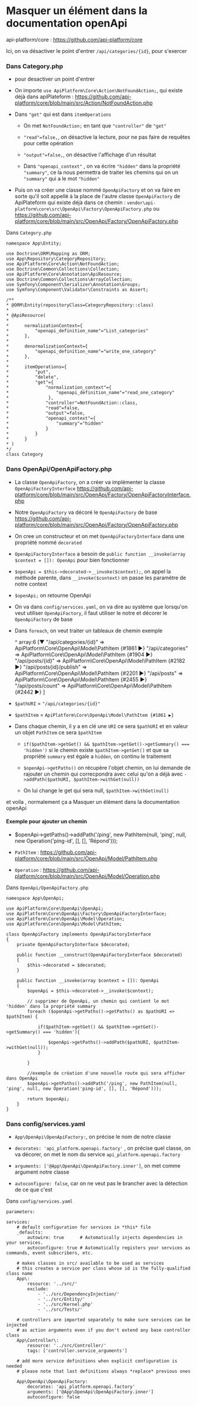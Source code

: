 # Masquer un élément dans la documentation openApi

api-platform/core : https://github.com/api-platform/core

Ici, on va désactiver le point d'entrer `/api/categories/{id}`, pour s'exercer


### Dans Category.php

- pour desactiver un point d'entrer

- On importe `use ApiPlatform\Core\Action\NotFoundAction;`, qui existe déjà dans apiPlateform :  https://github.com/api-platform/core/blob/main/src/Action/NotFoundAction.php

- Dans `"get"` qui est dans `itemOperations`

    - On met `NotFoundAction;` en tant que `"controller"` de `"get"` 

    - `"read"=false,`, on désactive la lecture, pour ne pas faire de requêtes pour cette opération

    - `"output"=false,`, on désactive l'affichage d'un résultat

    - Dans `"openapi_context"` , on va écrire `"hidden"` dans la propriété `"summary"`, ce la nous permettra de traiter les chemins qui on un `"summary"` qui a le mot `"hidden"`

- Puis on va créer une classe nommé `OpenApiFactory` et on va faire en sorte qu'il soit appellé à la place de l'autre classe  `OpenApiFactory` de ApiPlateform qui existe déjà dans ce chemin : `vendor\api-platform\core\src\OpenApi\Factory\OpenApiFactory.php` ou https://github.com/api-platform/core/blob/main/src/OpenApi/Factory/OpenApiFactory.php

Dans `Category.php`


    namespace App\Entity;

    use Doctrine\ORM\Mapping as ORM;
    use App\Repository\CategoryRepository;
    use ApiPlatform\Core\Action\NotFoundAction;
    use Doctrine\Common\Collections\Collection;
    use ApiPlatform\Core\Annotation\ApiResource;
    use Doctrine\Common\Collections\ArrayCollection;
    use Symfony\Component\Serializer\Annotation\Groups;
    use Symfony\Component\Validator\Constraints as Assert;

    /**
    * @ORM\Entity(repositoryClass=CategoryRepository::class)
    * 
    * @ApiResource(
    * 
    *      normalizationContext={
    *          "openapi_definition_name"="List_categories"
    *      },
    * 
    *      denormalizationContext={
    *          "openapi_definition_name"="write_one_category"
    *      },
    * 
    *      itemOperations={
    *          "put",
    *          "delete",
    *          "get"={
    *              "normalization_context"={
    *                  "openapi_definition_name"="read_one_category"
    *               },
    *              "controller"=NotFoundAction::class,
    *              "read"=false,
    *              "output"=false,
    *              "openapi_context"={
    *                  "summary"="hidden"
    *              }
    *          }
    *      }
    * )
    */
    class Category



### Dans OpenApi/OpenApiFactory.php

- La classe `OpenApiFactory`, on a créer va implémenter la classe `OpenApiFactoryInterface` https://github.com/api-platform/core/blob/main/src/OpenApi/Factory/OpenApiFactoryInterface.php

- Notre `OpenApiFactory` va décoré le `OpenApiFactory` de base https://github.com/api-platform/core/blob/main/src/OpenApi/Factory/OpenApiFactory.php

- On cree un constructeur et on met `OpenApiFactoryInterface` dans une propriété nommé `decorated`

-  `OpenApiFactoryInterface` a besoin de `public function __invoke(array $context = []): OpenApi` pour bien fonctionner 

- `$openApi = $this->decorated->__invoke($context);`, on appel la méthode parente, dans `__invoke($context)` on passe les paramètre de notre context

- `$openApi;` on retourne OpenApi

- On va dans `config/services.yaml`, on va dire au système que lorsqu'on veut utiliser `OpenApiFactory`, il faut utiliser le notre et décorer le `OpenApiFactory` de base

- Dans `foreach`, on veut traiter un tableaux de chemin exemple

    ^ array:6 [▼
        "/api/categories/{id}" => ApiPlatform\Core\OpenApi\Model\PathItem {#1861 ▶}
        "/api/categories" => ApiPlatform\Core\OpenApi\Model\PathItem {#1904 ▶}
        "/api/posts/{id}" => ApiPlatform\Core\OpenApi\Model\PathItem {#2182 ▶}
        "/api/posts{id}/publish" => ApiPlatform\Core\OpenApi\Model\PathItem {#2201 ▶}
        "/api/posts" => ApiPlatform\Core\OpenApi\Model\PathItem {#2455 ▶}
        "/api/posts/count" => ApiPlatform\Core\OpenApi\Model\PathItem {#2442 ▶}
    ]

- `$pathURI` = `"/api/categories/{id}"`

- `$pathItem` = `ApiPlatform\Core\OpenApi\Model\PathItem {#1861 ▶}`

- Dans chaque chemin, il y a en clé une `URI` ce sera `$pathURI` et en valeur un objet `PathItem` ce sera `$pathItem`

    - `if($pathItem->getGet() && $pathItem->getGet()->getSummary() === 'hidden')` si le chemin existe `$pathItem->getGet()` et que sa propriété `summary` est égale a `hidden`, on continu le traitement

    - `$openApi->getPaths()` on récupère l'objet chemin, on lui demande de rajouter un chemin qui correcpondra avec celui qu'on a déjà avec `->addPath($pathURI, $pathItem->withGet(null))`

    - On lui change le get qui sera null, `$pathItem->withGet(null)`

et voila , normalement ça a Masquer un élément dans la documentation openApi

#### Exemple pour ajouter un chemin 

- $openApi->getPaths()->addPath('/ping', new PathItem(null, 'ping', null, new Operation('ping-id', [], [], 'Répond')));

- `PathItem` : https://github.com/api-platform/core/blob/main/src/OpenApi/Model/PathItem.php

- `Operation` : https://github.com/api-platform/core/blob/main/src/OpenApi/Model/Operation.php

Dans `OpenApi/OpenApiFactory.php`

    namespace App\OpenApi;

    use ApiPlatform\Core\OpenApi\OpenApi;
    use ApiPlatform\Core\OpenApi\Factory\OpenApiFactoryInterface;
    use ApiPlatform\Core\OpenApi\Model\Operation;
    use ApiPlatform\Core\OpenApi\Model\PathItem;

    class OpenApiFactory implements OpenApiFactoryInterface 
    {
        private OpenApiFactoryInterface $decorated;

        public function __construct(OpenApiFactoryInterface $decorated)
        {
            $this->decorated = $decorated;
        }

        public function __invoke(array $context = []): OpenApi
        {
            $openApi = $this->decorated->__invoke($context);

            // supprimer de OpenApi, un chemin qui contient le mot 'hidden' dans la propriété summary
            foreach ($openApi->getPaths()->getPaths() as $pathURI => $pathItem) {

                if($pathItem->getGet() && $pathItem->getGet()->getSummary() === 'hidden'){

                    $openApi->getPaths()->addPath($pathURI, $pathItem->withGet(null)); 
                }
                
            }

            //exemple de création d'une nouvelle route qui sera afficher dans OpenApi
            $openApi->getPaths()->addPath('/ping', new PathItem(null, 'ping', null, new Operation('ping-id', [], [], 'Répond')));

            return $openApi;
        }
    }



### Dans config/services.yaml

- `App\OpenApi\OpenApiFactory:`, on précise le nom de notre classe

- `decorates: 'api_platform.openapi.factory'` , on précise quel classe, on va décorer, on met le nom du service `api_platform.openapi.factory`

- `arguments: ['@App\OpenApi\OpenApiFactory.inner']`, on met comme argument notre classe

- `autoconfigure: false`, car on ne veut pas le brancher avec la détection de ce que c'est

Dans `config/services.yaml`

    parameters:

    services:
        # default configuration for services in *this* file
        _defaults:
            autowire: true      # Automatically injects dependencies in your services.
            autoconfigure: true # Automatically registers your services as commands, event subscribers, etc.

        # makes classes in src/ available to be used as services
        # this creates a service per class whose id is the fully-qualified class name
        App\:
            resource: '../src/'
            exclude:
                - '../src/DependencyInjection/'
                - '../src/Entity/'
                - '../src/Kernel.php'
                - '../src/Tests/'

        # controllers are imported separately to make sure services can be injected
        # as action arguments even if you don't extend any base controller class
        App\Controller\:
            resource: '../src/Controller/'
            tags: ['controller.service_arguments']

        # add more service definitions when explicit configuration is needed
        # please note that last definitions always *replace* previous ones

        App\OpenApi\OpenApiFactory:
            decorates: 'api_platform.openapi.factory'
            arguments: ['@App\OpenApi\OpenApiFactory.inner']
            autoconfigure: false
